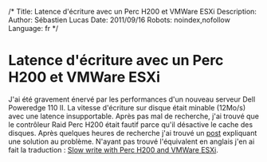 /*
Title: Latence d'écriture avec un Perc H200 et VMWare ESXi
Description: 
Author: Sébastien Lucas
Date: 2011/09/16
Robots: noindex,nofollow
Language: fr
*/
# Latence d'écriture avec un Perc H200 et VMWare ESXi

J'ai été gravement énervé par les performances d'un nouveau serveur Dell Poweredge 110 II. La vitesse d'écriture sur disque était minable (12Mo/s) avec une latence insupportable. Après pas mal de recherche, j'ai trouvé que le contrôleur Raid Perc H200 était fautif parce qu'il désactive le cache des disques. Après quelques heures de recherche j'ai trouvé un [post](http://forum.online.net/index.php?/topic/316-en-cas-de-performances-degradees-de-votre-h200-assurez-vous-de-lactivation-du-cache-disque-sata/page__p__1328__hl__h200__fromsearch__1#entry1328) expliquant une solution au problème. N'ayant pas trouvé l'équivalent en anglais j'en ai fait la traduction : [Slow write with Perc H200 and VMWare ESXi](/en/tips/esxi-perc-h200-slow).







